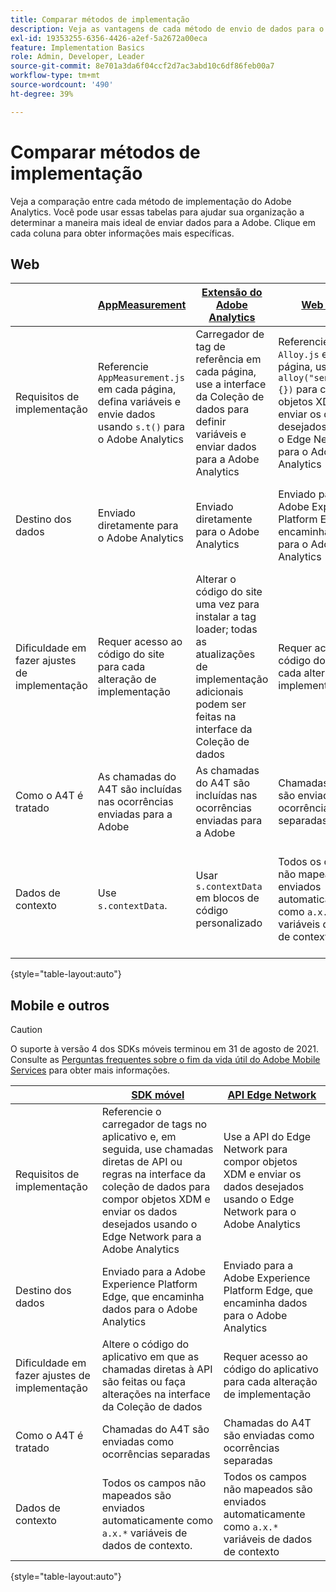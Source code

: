 ```yaml
---
title: Comparar métodos de implementação
description: Veja as vantagens de cada método de envio de dados para o Adobe Analytics.
exl-id: 19353255-6356-4426-a2ef-5a2672a00eca
feature: Implementation Basics
role: Admin, Developer, Leader
source-git-commit: 8e701a3da6f04ccf2d7ac3abd10c6df86feb00a7
workflow-type: tm+mt
source-wordcount: '490'
ht-degree: 39%

---
```


# Comparar métodos de implementação

Veja a comparação entre cada método de implementação do Adobe Analytics. Você pode usar essas tabelas para ajudar sua organização a determinar a maneira mais ideal de enviar dados para a Adobe. Clique em cada coluna para obter informações mais específicas.

## Web

| | [AppMeasurement](/help/implement/js/overview.md) | [Extensão do Adobe Analytics](/help/implement/launch/overview.md) | [Web SDK](/help/implement/aep-edge/web-sdk/overview.md#web-sdk) | [Extensão do Web SDK](/help/implement/aep-edge/web-sdk/overview.md#web-sdk-extension) |
| --- | --- | --- | --- | --- |
| Requisitos de implementação | Referencie `AppMeasurement.js` em cada página, defina variáveis e envie dados usando `s.t()` para o Adobe Analytics | Carregador de tag de referência em cada página, use a interface da Coleção de dados para definir variáveis e enviar dados para a Adobe Analytics | Referencie `Alloy.js` em cada página, use `alloy("sendEvent",{})` para compor objetos XDM e enviar os dados desejados usando o Edge Network para o Adobe Analytics | Carregador de tag de referência em cada página, use a interface da Coleção de dados para compor objetos XDM e enviar os dados desejados usando o Edge Network para a Adobe Analytics |
| Destino dos dados | Enviado diretamente para o Adobe Analytics | Enviado diretamente para o Adobe Analytics | Enviado para a Adobe Experience Platform Edge, que encaminha dados para o Adobe Analytics | Enviado para a Adobe Experience Platform Edge, que encaminha dados para o Adobe Analytics |
| Dificuldade em fazer ajustes de implementação | Requer acesso ao código do site para cada alteração de implementação | Alterar o código do site uma vez para instalar a tag loader; todas as atualizações de implementação adicionais podem ser feitas na interface da Coleção de dados | Requer acesso ao código do site para cada alteração de implementação | Alterar o código do site uma vez para instalar a tag loader; todas as atualizações de implementação adicionais podem ser feitas na interface da Coleção de dados |
| Como o A4T é tratado | As chamadas do A4T são incluídas nas ocorrências enviadas para a Adobe | As chamadas do A4T são incluídas nas ocorrências enviadas para a Adobe | Chamadas do A4T são enviadas como ocorrências separadas | Chamadas do A4T são enviadas como ocorrências separadas |
| Dados de contexto | Use `s.contextData`. | Usar `s.contextData` em blocos de código personalizado | Todos os campos não mapeados são enviados automaticamente como `a.x.*` variáveis de dados de contexto. | Todos os campos não mapeados são enviados automaticamente como `a.x.*` variáveis de dados de contexto. |

{style="table-layout:auto"}

## Mobile e outros

>[!CAUTION]
>
>O suporte à versão 4 dos SDKs móveis terminou em 31 de agosto de 2021. Consulte as [Perguntas frequentes sobre o fim da vida útil do Adobe Mobile Services](https://experienceleague.adobe.com/docs/discontinued/using/mobile-services.html?lang=pt-BR) para obter mais informações.


| | [SDK móvel](/help/implement/aep-edge/mobile-sdk/overview.md) | [API Edge Network](/help/implement/aep-edge/api/overview.md) |
| --- | --- | --- |
| Requisitos de implementação | Referencie o carregador de tags no aplicativo e, em seguida, use chamadas diretas de API ou regras na interface da coleção de dados para compor objetos XDM e enviar os dados desejados usando o Edge Network para a Adobe Analytics | Use a API do Edge Network para compor objetos XDM e enviar os dados desejados usando o Edge Network para o Adobe Analytics |
| Destino dos dados | Enviado para a Adobe Experience Platform Edge, que encaminha dados para o Adobe Analytics | Enviado para a Adobe Experience Platform Edge, que encaminha dados para o Adobe Analytics |
| Dificuldade em fazer ajustes de implementação | Altere o código do aplicativo em que as chamadas diretas à API são feitas ou faça alterações na interface da Coleção de dados | Requer acesso ao código do aplicativo para cada alteração de implementação |
| Como o A4T é tratado | Chamadas do A4T são enviadas como ocorrências separadas | Chamadas do A4T são enviadas como ocorrências separadas |
| Dados de contexto | Todos os campos não mapeados são enviados automaticamente como `a.x.*` variáveis de dados de contexto. | Todos os campos não mapeados são enviados automaticamente como `a.x.*` variáveis de dados de contexto |

{style="table-layout:auto"}
